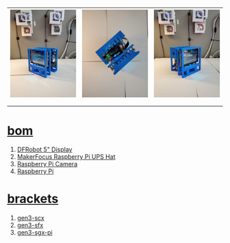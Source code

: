 | [![image](../images/blue3-2.jpg)](#) | [![image](../images/blue3-3.jpg)](#) | [![image](../images/blue3-4.jpg)](#) |
| --- | --- | --- |

---

# [bom](../parts.md)

1. [DFRobot 5" Display](../parts.md#dfrobot-5-display)
1. [MakerFocus Raspberry Pi UPS Hat](../parts.md#makerfocus-raspberry-pi-ups-hat)
1. [Raspberry Pi Camera](../parts.md#raspberry-pi-camera)
1. [Raspberry Pi](../parts.md#raspberry-pi)

# [brackets](../brackets)

1. [gen3-scx](../brackets/gen3-scx/gen3-scx.stl)
1. [gen3-sfx](../brackets/gen3-sfx/gen3-sfx.stl)
1. [gen3-sgx-pi](../brackets/gen3-sgx-pi/gen3-sgx-pi.stl)

